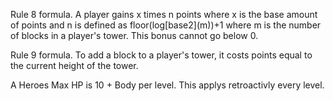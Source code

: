 Rule 8 formula. A player gains x times n points where x is the base amount of points and n is defined as floor(log[base2]\(m))+1 where m is the number of blocks in a player's tower. This bonus cannot go below 0.

Rule 9 formula. To add a block to a player's tower, it costs points equal to the current height of the tower.

A Heroes Max HP is 10 + Body per level. This applys retroactivly every level. 
